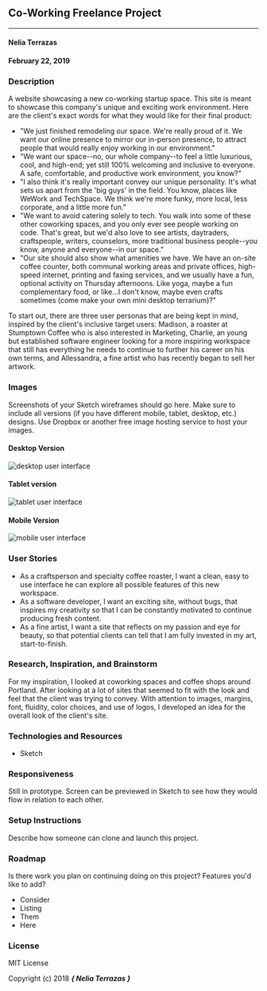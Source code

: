 ## Co-Working Freelance Project
---

#### Nelia Terrazas
#### February 22, 2019

### Description

A website showcasing a new co-working startup space. This site is meant to showcase this company's unique and exciting work environment. Here are the client's exact words for what they would like for their final product:

* "We just finished remodeling our space. We're really proud of it. We want our online presence to mirror our in-person presence, to attract people that would really enjoy working in our environment."
* "We want our space--no, our whole company--to feel a little luxurious, cool, and high-end; yet still 100% welcoming and inclusive to everyone. A safe, comfortable, and productive work environment, you know?"
* "I also think it's really important convey our unique personality. It's what sets us apart from the 'big guys' in the field. You know, places like WeWork and TechSpace. We think we're more funky, more local, less corporate, and a little more fun."
* "We want to avoid catering solely to tech. You walk into some of these other coworking spaces, and you only ever see people working on code. That's great, but we'd also love to see artists, daytraders, craftspeople, writers, counselors, more traditional business people--you know, anyone and everyone--in our space."
* "Our site should also show what amenities we have. We have an on-site coffee counter, both communal working areas and private offices, high-speed internet, printing and faxing services, and we usually have a fun, optional activity on Thursday afternoons. Like yoga, maybe a fun complementary food, or like...I don't know, maybe even crafts sometimes (come make your own mini desktop terrarium)?"

To start out, there are three user personas that are being kept in mind, inspired by the client's inclusive target users: Madison, a roaster at Stumptown Coffee who is also interested in Marketing, Charlie, an young but established software engineer looking for a more inspiring workspace that still has everything he needs to continue to further his career on his own terms, and Allessandra, a fine artist who has recently began to sell her artwork.

### Images

Screenshots of your Sketch wireframes should go here. Make sure to include all versions (if you have different mobile, tablet, desktop, etc.) designs. Use Dropbox or another free image hosting service to host your images.

#### Desktop Version

![desktop user interface](pics/desktop-drawing.jpg)

#### Tablet version

![tablet user interface](pics/tablet-drawing.jpg)

#### Mobile Version

![mobile user interface](pics/mobile-drawing.jpg)

### User Stories

* As a craftsperson and specialty coffee roaster, I want a clean, easy to use interface he can explore all possible features of this new workspace.
* As a software developer, I want an exciting site, without bugs, that inspires my creativity so that I can be constantly motivated to continue producing fresh content.
* As a fine artist, I want a site that reflects on my passion and eye for beauty, so that potential clients can tell that I am fully invested in my art, start-to-finish.

### Research, Inspiration, and Brainstorm

For my inspiration, I looked at coworking spaces and coffee shops around Portland. After looking at a lot of sites that seemed to fit with the look and feel that the client was trying to convey. With attention to images, margins, font, fluidity, color choices, and use of logos, I developed an idea for the overall look of the client's site.


### Technologies and Resources

* Sketch

### Responsiveness

Still in prototype. Screen can be previewed in Sketch to see how they would flow in relation to each other. 

### Setup Instructions

Describe how someone can clone and launch this project.

### Roadmap

Is there work you plan on continuing doing on this project? Features you'd like to add?

* Consider
* Listing
* Them
* Here

### License

MIT License

Copyright (c) 2018 **_{ Nelia Terrazas }_**
